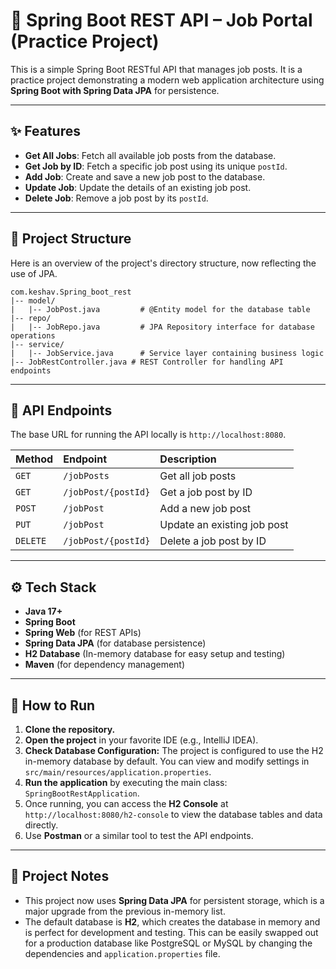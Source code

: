 # 🌱 Spring Boot REST API – Job Portal (Practice Project)

This is a simple Spring Boot RESTful API that manages job posts. It is a practice project demonstrating a modern web application architecture using **Spring Boot with Spring Data JPA** for persistence.

---

## ✨ Features

* **Get All Jobs**: Fetch all available job posts from the database.
* **Get Job by ID**: Fetch a specific job post using its unique `postId`.
* **Add Job**: Create and save a new job post to the database.
* **Update Job**: Update the details of an existing job post.
* **Delete Job**: Remove a job post by its `postId`.

---

## 📁 Project Structure

Here is an overview of the project's directory structure, now reflecting the use of JPA.

```text
com.keshav.Spring_boot_rest
|-- model/
|   |-- JobPost.java         # @Entity model for the database table
|-- repo/
|   |-- JobRepo.java         # JPA Repository interface for database operations
|-- service/
|   |-- JobService.java      # Service layer containing business logic
|-- JobRestController.java # REST Controller for handling API endpoints
```

---

## 🔑 API Endpoints

The base URL for running the API locally is `http://localhost:8080`.

| Method | Endpoint              | Description                    |
| :----- | :-------------------- | :----------------------------- |
| `GET`  | `/jobPosts`           | Get all job posts              |
| `GET`  | `/jobPost/{postId}`   | Get a job post by ID           |
| `POST` | `/jobPost`            | Add a new job post             |
| `PUT`  | `/jobPost`            | Update an existing job post    |
| `DELETE`| `/jobPost/{postId}`   | Delete a job post by ID        |

---

## ⚙️ Tech Stack

* **Java 17+**
* **Spring Boot**
* **Spring Web** (for REST APIs)
* **Spring Data JPA** (for database persistence)
* **H2 Database** (In-memory database for easy setup and testing)
* **Maven** (for dependency management)

---

## 🎯 How to Run

1.  **Clone the repository.**
2.  **Open the project** in your favorite IDE (e.g., IntelliJ IDEA).
3.  **Check Database Configuration:** The project is configured to use the H2 in-memory database by default. You can view and modify settings in `src/main/resources/application.properties`.
4.  **Run the application** by executing the main class: `SpringBootRestApplication`.
5.  Once running, you can access the **H2 Console** at `http://localhost:8080/h2-console` to view the database tables and data directly.
6.  Use **Postman** or a similar tool to test the API endpoints.

---

## 📝 Project Notes

* This project now uses **Spring Data JPA** for persistent storage, which is a major upgrade from the previous in-memory list.
* The default database is **H2**, which creates the database in memory and is perfect for development and testing. This can be easily swapped out for a production database like PostgreSQL or MySQL by changing the dependencies and `application.properties` file.